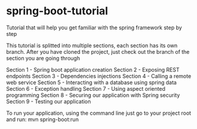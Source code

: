 # spring-boot-tutorial
Tutorial that will help you get familiar with the spring framework step by step

This tutorial is splitted into multiple sections, each section has its own branch. After you have cloned the project, just check out the branch of the section you are going through

Section 1 - Spring boot application creation
Section 2 - Exposing REST endpoints
Section 3 - Dependencies injections
Section 4 - Calling a remote web service
Section 5 - Interacting with a database using spring data
Section 6 - Exception handling
Section 7 - Using aspect oriented programming
Section 8 - Securing our application with Spring security
Section 9 - Testing our application

To run your application, using the command line just go to your project root and run: mvn spring-boot:run